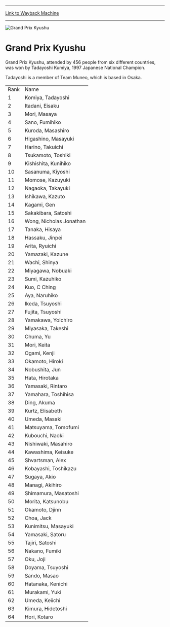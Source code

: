 
---
[Link to Wayback Machine](https://web.archive.org/web/20151205235650/http://magic.wizards.com/en/events/coverage/gpkyu99)

[_metadata_:description]:- "Grand Prix Kyushu, attended by 456 people from six different countries, was won by Tadayoshi Kumiya, 1997 Japanese National Champion. Tadayoshi is a member of Team Muneo, which is based in Osaka."
[_metadata_:generator]:- "Drupal 7 (http://drupal.org)"
[_metadata_:node]:- "817461"
[_metadata_:source]:- "div-block-system-main"
[_metadata_:title]:- "Grand Prix Kyushu"
[_metadata_:wayback_capture_timestamp]:- "2015-12-05 23:56:50"
[_metadata_:wayback_raw_url]:- "https://web.archive.org/web/20151205235650id_/http://magic.wizards.com/en/events/coverage/gpkyu99"
[_metadata_:wayback_url]:- "http://magic.wizards.com/en/events/coverage/gpkyu99"
---







![Grand Prix Kyushu](https://media.magic.wizards.com/images/banner/large_1.jpg)





Grand Prix Kyushu
=================












Grand Prix Kyushu, attended by 456 people from six different countries, was won by Tadayoshi Kumiya, 1997 Japanese National Champion.


Tadayoshi is a member of Team Muneo, which is based in Osaka.




|  |  |
| --- | --- |
| Rank | Name |
| 1 | Komiya, Tadayoshi |
| 2 | Itadani, Eisaku |
| 3 | Mori, Masaya |
| 4 | Sano, Fumihiko |
| 5 | Kuroda, Masashiro |
| 6 | Higashino, Masayuki |
| 7 | Harino, Takuichi |
| 8 | Tsukamoto, Toshiki |
| 9 | Kishishita, Kunihiko |
| 10 | Sasanuma, Kiyoshi |
| 11 | Momose, Kazuyuki |
| 12 | Nagaoka, Takayuki |
| 13 | Ishikawa, Kazuto |
| 14 | Kagami, Gen |
| 15 | Sakakibara, Satoshi |
| 16 | Wong, Nicholas Jonathan |
| 17 | Tanaka, Hisaya |
| 18 | Hassaku, Jinpei |
| 19 | Arita, Ryuichi |
| 20 | Yamazaki, Kazune |
| 21 | Wachi, Shinya |
| 22 | Miyagawa, Nobuaki |
| 23 | Sumi, Kazuhiko |
| 24 | Kuo, C Ching |
| 25 | Aya, Naruhiko |
| 26 | Ikeda, Tsuyoshi |
| 27 | Fujita, Tsuyoshi |
| 28 | Yamakawa, Yoichiro |
| 29 | Miyasaka, Takeshi |
| 30 | Chuma, Yu |
| 31 | Mori, Keita |
| 32 | Ogami, Kenji |
| 33 | Okamoto, Hiroki |
| 34 | Nobushita, Jun |
| 35 | Hata, Hirotaka |
| 36 | Yamasaki, Rintaro |
| 37 | Yamahara, Toshihisa |
| 38 | Ding, Akuma |
| 39 | Kurtz, Elisabeth |
| 40 | Umeda, Masaki |
| 41 | Matsuyama, Tomofumi |
| 42 | Kubouchi, Naoki |
| 43 | Nishiwaki, Masahiro |
| 44 | Kawashima, Keisuke |
| 45 | Shvartsman, Alex |
| 46 | Kobayashi, Toshikazu |
| 47 | Sugaya, Akio |
| 48 | Managi, Akihiro |
| 49 | Shimamura, Masatoshi |
| 50 | Morita, Katsunobu |
| 51 | Okamoto, Djinn |
| 52 | Choa, Jack |
| 53 | Kunimitsu, Masayuki |
| 54 | Yamasaki, Satoru |
| 55 | Tajiri, Satoshi |
| 56 | Nakano, Fumiki |
| 57 | Oku, Joji |
| 58 | Doyama, Tsuyoshi |
| 59 | Sando, Masao |
| 60 | Hatanaka, Kenichi |
| 61 | Murakami, Yuki |
| 62 | Umeda, Keiichi |
| 63 | Kimura, Hidetoshi |
| 64 | Hori, Kotaro |


 

